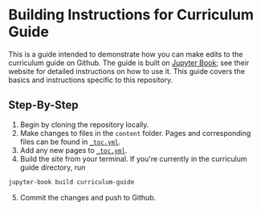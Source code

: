 # Building Instructions for Curriculum Guide

This is a guide intended to demonstrate how you can make edits to the curriculum guide on Github. The guide is built on [Jupyter Book](https://jupyter.org/jupyter-book/intro.html); see their website for detailed instructions on how to use it. This guide covers the basics and instructions specific to this repository.

## Step-By-Step

1. Begin by cloning the repository locally.
2. Make changes to files in the `content` folder. Pages and corresponding files can be found in [`_toc.yml`](_toc.yml). 
3. Add any new pages to [`_toc.yml`](_toc.yml).
4. Build the site from your terminal. If you're currently in the curriculum guide directory, run

```bash
jupyter-book build curriculum-guide
```
5. Commit the changes and push to Github.
